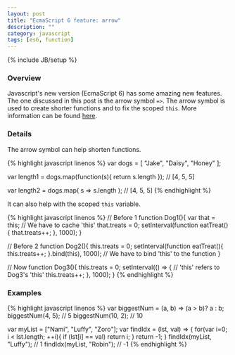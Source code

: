 ```yaml
---
layout: post
title: "EcmaScript 6 feature: arrow"
description: ""
category: javascript
tags: [es6, function]
---
```

{% include JB/setup %}

<!-- Overview -->
<h3>Overview</h3>

Javascript's new version (EcmaScript 6) has some amazing new features. The one discussed in this post is the arrow symbol `=>`.
The arrow symbol is used to create shorter functions and to fix the scoped `this`. More information can be found [here](https://developer.mozilla.org/en-US/docs/Web/JavaScript/Reference/Functions/Arrow_functions).

<!-- Details -->
<h3>Details</h3>

<!-- Shorter functions -->
The arrow symbol can help shorten functions.

{% highlight javascript linenos %}
var dogs = [
  "Jake",
  "Daisy",
  "Honey"
];

var length1 = dogs.map(function(s){ return s.length });
// [4, 5, 5]

var length2 = dogs.map( s => s.length );
// [4, 5, 5]
{% endhighlight %}

<!-- Scoped this -->
It can also help with the scoped `this` variable.

{% highlight javascript linenos %}
// Before 1
function Dog1(){
  var that = this; // We have to cache 'this'
  that.treats = 0;
  setInterval(function eatTreat(){
    that.treats++;
  }, 1000);
}

// Before 2
function Dog2(){
  this.treats = 0;
  setInterval(function eatTreat(){
    this.treats++;
  }.bind(this), 1000); // We have to bind 'this' to the function
}

// Now
function Dog3(){
  this.treats = 0;
  setInterval(() => { // 'this' refers to Dog3's 'this'
    this.treats++;
  }, 1000);
}
{% endhighlight %}

<!-- Examples -->
<h3>Examples</h3>

{% highlight javascript linenos %}
var biggestNum = (a, b) => (a > b)? a : b;
biggestNum(4, 5);   // 5
biggestNum(10, 2);  // 10


var myList = ["Nami", "Luffy", "Zoro"];
var findIdx = (lst, val) => {
  for(var i=0; i < lst.length; ++i){
    if (lst[i] == val) return i;
  }
  return -1;
}
findIdx(myList, "Luffy"); // 1
findIdx(myList, "Robin"); // -1
{% endhighlight %}